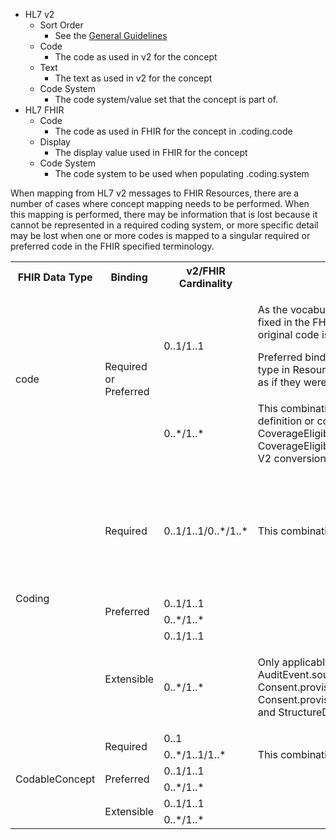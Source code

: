 * HL7 v2
   * Sort Order
       * See the [General Guidelines](mapping_guidelines.html#general-format)
   * Code
      * The code as used in v2 for the concept
   * Text
      * The text as used in v2 for the concept
   * Code System
      * The code system/value set that the concept is part of.
* HL7 FHIR
   * Code
      * The code as used in FHIR for the concept in .coding.code
   * Display
      * The display value used in FHIR for the concept
   * Code System
      * The code system to be used when populating .coding.system


When mapping from HL7 v2 messages to FHIR Resources, there are a number of cases where concept mapping needs to be performed.  When this mapping is performed, there may be information that is lost because it cannot be represented in a required coding system, or more specific detail may be lost when one or more codes is mapped to a singular required or preferred code in the FHIR specified terminology.

<table class='grid'>
<tr>
<th>FHIR Data Type</th>
<th>Binding</th>
<th>v2/FHIR Cardinality</th>
<th>Comments</th>
</tr>
<tr>
<td rowspan='2'>code</td>
<td rowspan='2'>Required or Preferred</td>
<td>0..1/1..1</td>
<td>
<p>As the vocabulary is not the same, and the values are fixed in the FHIR Schema, the only way to record the original code is to attach it to an extension.&nbsp;</p>
<p>Preferred bindings are ONLY used with the code data type in Resource.language, and these should be treated as if they were required bindings.</p>
</td>
</tr>
<tr>
<td>0..*/1..*</td>
<td>This combination is rarely used in FHIR, only for FHIR definition or conformance resources and CoverageEligibilityRequest and CoverageEligibilityResponse, and so is not applicable to V2 conversion.</td>
</tr>
<tr>
<td rowspan='5'>Coding</td>
<td>Required</td>
<td>0..1/1..1/0..*/1..*</td>
<td>This combination is not presently used in FHIR</td>
<td>When there is a singular coding allow to a required or preferred term</td>
</tr>
<tr>
<td rowspan='2'>Preferred</td>
<td>0..1/1..1</td>
<td>&#xA0;</td>
</tr>
<tr>
<td>0..*/1..*</td>
<td>&#xA0;</td>
</tr>
<tr>
<td rowspan='2'>Extensible</td>
<td>0..1/1..1</td>
<td>&#xA0;</td>
</tr>
<tr>
<td>0..*/1..*</td>
<td>
<p>Only applicable to AuditEvent.entity.securityLabel, AuditEvent.source.type, AuditEvent.subtype, Consent.provision.class, Consent.provision.purpose, Consent.provision.securityLabel,&nbsp;ImagingStudy.modality, and StructureDefinition.keyword</p>
</td>
</tr>
<tr>
<td rowspan='6'>CodableConcept</td>
<td rowspan='2'>Required</td>
<td>0..1</td>
<td>&#xA0;</td>
</tr>
<tr>
<td>0..*/1..1/1..*</td>
<td>This combination is not presently used in FHIR</td>
</tr>
<tr>
<td rowspan='2'>Preferred</td>
<td>0..1/1..1</td>
</tr>
<tr>
<td>0..*/1..*</td>
<td>&#xA0;</td>
</tr>
<tr>
<td rowspan='2'>Extensible</td>
<td>0..1/1..1</td>
<td>&#xA0;</td>
</tr>
<tr>
<td>0..*/1..*</td>
<td>&#xA0;</td>
</tr>
</table>

